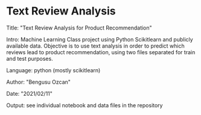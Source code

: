 # Text Review Analysis

Title: "Text Review Analysis for Product Recommendation"

Intro: Machine Learning Class project using Python Scikitlearn and publicly available data. Objective is to use text analysis in order to predict which reviews lead to product recommendation, using two files separated for train and test purposes.

Language: python (mostly scikitlearn)

Author: "Bengusu Ozcan"

Date: "2021/02/11"

Output: see individual notebook and data files in the repository
